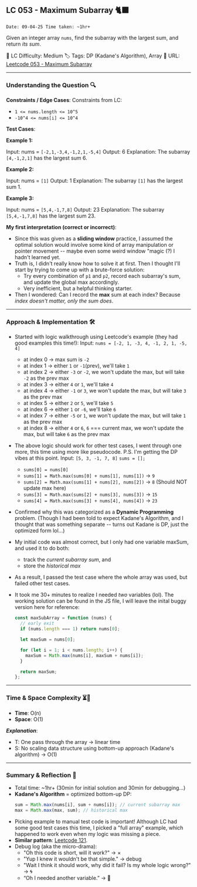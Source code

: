 ## LC 053 - Maximum Subarray 🐈‍⬛

`Date: 09-04-25 Time taken: ~1hr+`

Given an integer array `nums`, find the subarray with the largest sum, and return _its sum_.

🧩 LC Difficulty: Medium
🏷️ Tags: DP (Kadane's Algorithm), Array
🔗 URL: [Leetcode 053 - Maximum Subarray](https://leetcode.com/problems/maximum-subarray/description/)

---

### Understanding the Question 🔍

**Constraints / Edge Cases**:
Constraints from LC:

- `1 <= nums.length <= 10^5`
- `-10^4 <= nums[i] <= 10^4`

**Test Cases**:

**Example 1:**

Input: nums = `[-2,1,-3,4,-1,2,1,-5,4]`
Output: 6
Explanation: The subarray `[4,-1,2,1]` has the largest sum 6.

**Example 2:**

Input: nums = `[1]`
Output: 1
Explanation: The subarray `[1]` has the largest sum 1.

**Example 3:**

Input: nums = `[5,4,-1,7,8]`
Output: 23
Explanation: The subarray `[5,4,-1,7,8]` has the largest sum 23.

**My first interpretation (correct or incorrect)**:

- Since this was given as a **sliding window** practice, I assumed the optimal solution would involve some kind of array manipulation or pointer movement -- maybe even some weird window "magic (?) I hadn't learned yet.
- Truth is, I didn't really know how to solve it at first. Then I thought I'll start by trying to come up with a brute-force solution:
  - Try every combination of `p1` and `p2`, record each subarray's sum, and update the global max accordingly.
  - Very inefficient, but a helpful thinking starter.
- Then I wondered: Can I record the **max** sum at each index?
  Because _index doesn't matter, only the sum does_.

---

### Approach & Implementation 🛠️

- Started with logic walkthrough using Leetcode's example (they had good examples this time!):
  Input: `nums = [-2, 1, -3, 4, -1, 2, 1, -5, 4]`
  - at index 0 → max sum is `-2`
  - at index 1 → either `1` or `-1`(prev), we'll take `1`
  - at index 2 → either `-3` or `-2`, we won't update the max, but will take `-2` as the prev max
  - at index 3 → either `4` or `1`, we'll take `4`
  - at index 4 → either `-1` or `3`, we won't update the max, but will take `3` as the prev max
  - at index 5 → either `2` or `5`, we'll take `5`
  - at index 6 → either `1` or `-6`, we'll take `6`
  - at index 7 → either `-5` or `1`, we won't update the max, but will take `1` as the prev max
  - at index 8 → either `4` or `6`, `6` === current max, we won't update the max, but will take `6` as the prev max
- The above logic should work for other test cases, I went through one more, this time using more like pseudocode. P.S. I'm getting the DP vibes at this point.
  Input: `[5, 3, -1, 7, 8]`
  `sums = [];`
  - `sums[0] = nums[0]`
  - `sums[1] = Math.max(sums[0] + nums[1], nums[1])` → `9`
  - `sums[2] = Math.max(sums[1] + nums[2], nums[2])` → `8` (Should NOT update max here)
  - `sums[3] = Math.max(sums[2] + nums[3], nums[3])` → `15`
  - `sums[4] = Math.max(sums[3] + nums[4], nums[4])` → `23`
- Confirmed why this was categorized as a **Dynamic Programming** problem.
  (Though I had been told to expect Kadane's Algorithm, and I thought that was something separate -- turns out Kadane is DP, just the optimized form lol...)
- My initial code was almost correct, but I only had one variable maxSum, and used it to do both:
  - track the _current subarray sum_, and
  - store the _historical max_
- As a result, I passed the test case where the whole array was used, but failed other test cases.
- It took me 30+ minutes to realize I needed _two_ variables (lol). The working solution can be found in the JS file, I will leave the inital buggy version here for reference:

  ```js
  const maxSubArray = function (nums) {
    // early exit
    if (nums.length === 1) return nums[0];

    let maxSum = nums[0];

    for (let i = 1; i < nums.length; i++) {
      maxSum = Math.max(nums[i], maxSum + nums[i]);
    }

    return maxSum;
  };
  ```

---

### Time & Space Complexity ⏳🌌

- **Time**: O(n)
- **Space**: O(1)

**_Explanation_**:

- T: One pass through the array → linear time
- S: No scaling data structure using bottom-up approach (Kadane's algorithm) → O(1)

---

### Summary & Reflection 💭

- Total time: ~1hr+ (30min for initial solution and 30min for debugging...)
- **Kadane's Algorithm** = optimized bottom-up DP:
  ```js
  sum = Math.max(nums[i], sum + nums[i]); // current subarray max
  max = Math.max(max, sum); // historical max
  ```
- Picking example to manual test code is important! Although LC had some good test cases this time, I picked a "full array" example, which happened to work even when my logic was missing a piece.
- **Similar pattern**: [Leetcode 121](https://leetcode.com/problems/best-time-to-buy-and-sell-stock/description/).
- Debug log (aka the micro-drama):
  - "Oh this code is short, will it work?" → ×
  - "Yup I knew it wouldn't be that simple." → debug
  - "Wait I think it should work, why did it fail? Is my whole logic wrong?" → 🌀
  - “Oh I needed another variable.” → 🤡
